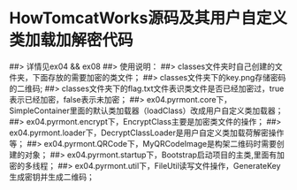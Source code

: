 # HowTomcatWorks源码及其用户自定义类加载加解密代码
##> 详情见ex04 && ex08
##> 使用说明：
##> classes文件夹时自己创建的文件夹，下面存放的需要加密的类文件；
##> classes文件夹下的key.png存储密码的二维码;
##> classes文件夹下的flag.txt文件表识类文件是否已经加密过，true表示已经加密，false表示未加密；
##> ex04.pyrmont.core下，SimpleContainer里面的默认类加载器（loadClass）改成用户自定义类加载器；
##> ex04.pyrmont.encrypt下，EncryptClass主要是加密类文件的操作；
##> ex04.pyrmont.loader下，DecryptClassLoader是用户自定义类加载荷解密操作等；
##> ex04.pyrmont.QRCode下，MyQRCodeImage是构架二维码时需要创建的对象；
##> ex04.pyrmont.startup下，Bootstrap启动项目的主类,里面有加密的多线程；
##> ex04.pyrmont.util下，FileUtil读写文件操作，GenerateKey生成密钥并生成二维码；
